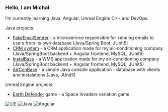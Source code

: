 ### Hello, I am Michał

I’m currently learning Java, Angular, Unreal Engine C++,and DevOps.

Java projects:
- [FakeEmailSender](https://github.com/Dirtyloop/FakeEmailSender) - a microservice responsible for sending emails to users from its own database (Java/Spring Boot, JUnit5)
- [CRM system](https://github.com/Dirtyloop/CRM_backend) - a CRM application made for my air-conditioning company (Java/SpringBoot backend + Angular frontend, MySQL, JUnit5)
- [InstalBase](https://github.com/Dirtyloop/InstalBase) - a WMS application made for my air-conditioning company (Java/SpringBoot backend + Angular frontend, MySQL, JUnit5)
- [AirConBase](https://github.com/Dirtyloop/AirConBase) - a simple Java console application - database with clients and instalations (Java, JUnit5)

Unreal Engine projects:
- [Earth Defender](https://github.com/Dirtyloop/earthdefender) game - a Space Invaders variation game

![UE](https://img.shields.io/badge/Unreal%20Engine-0E1128.svg?style=for-the-badge&logo=Unreal-Engine&logoColor=white) ![Java](https://img.shields.io/badge/java-%23ED8B00.svg?style=for-the-badge&logo=java&logoColor=white) ![Angular](https://img.shields.io/badge/angular-%23DD0031.svg?style=for-the-badge&logo=angular&logoColor=white)

<!--
**Dirtyloop/Dirtyloop** is a ✨ _special_ ✨ repository because its `README.md` (this file) appears on your GitHub profile.

Here are some ideas to get you started:

- 🔭 I’m currently working on ...
- 🌱 I’m currently learning ...
- 👯 I’m looking to collaborate on ...
- 🤔 I’m looking for help with ...
- 💬 Ask me about ...
- 📫 How to reach me: ...
- 😄 Pronouns: ...
- ⚡ Fun fact: ...
-->
